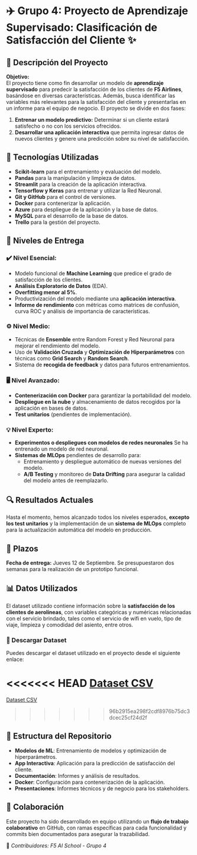 # ✈️ Grupo 4: Proyecto de Aprendizaje Supervisado: Clasificación de Satisfacción del Cliente ✨

## 📝 Descripción del Proyecto

**Objetivo:**  
El proyecto tiene como fin desarrollar un modelo de **aprendizaje supervisado** para predecir la satisfacción de los clientes de **F5 Airlines**, basándose en diversas características. Además, busca identificar las variables más relevantes para la satisfacción del cliente y presentarlas en un informe para el equipo de negocio. El proyecto se divide en dos fases:

1. **Entrenar un modelo predictivo:** Determinar si un cliente estará satisfecho o no con los servicios ofrecidos.
2. **Desarrollar una aplicación interactiva** que permita ingresar datos de nuevos clientes y genere una predicción sobre su nivel de satisfacción.

## 🔧 Tecnologías Utilizadas

- **Scikit-learn** para el entrenamiento y evaluación del modelo.
- **Pandas** para la manipulación y limpieza de datos.
- **Streamlit** para la creación de la aplicación interactiva.
- **Tensorflow y Keras** para entrenar y utilizar la Red Neuronal.
- **Git y GitHub** para el control de versiones.
- **Docker** para contenerizar la aplicación.
- **Azure** para despliegue de la aplicación y la base de datos.
- **MySQL** para el desarrollo de la base de datos.
- **Trello** para la gestión del proyecto.

## 🚀 Niveles de Entrega

### ✔️ Nivel Esencial:
- Modelo funcional de **Machine Learning** que predice el grado de satisfacción de los clientes.
- **Análisis Exploratorio de Datos** (EDA).
- **Overfitting menor al 5%**.
- Productivización del modelo mediante una **aplicación interactiva**.
- **Informe de rendimiento** con métricas como matrices de confusión, curva ROC y análisis de importancia de características.

### ⚙️ Nivel Medio:
- Técnicas de **Ensemble** entre Random Forest y Red Neuronal para mejorar el rendimiento del modelo.
- Uso de **Validación Cruzada** y **Optimización de Hiperparámetros** con técnicas como **Grid Search** y **Random Search**.
- Sistema de **recogida de feedback** y datos para futuros entrenamientos.

### 🖥️ Nivel Avanzado:
- **Contenerización con Docker** para garantizar la portabilidad del modelo.
- **Despliegue en la nube** y almacenamiento de datos recogidos por la aplicación en bases de datos.
- **Test unitarios** (pendientes de implementación).

### 💡 Nivel Experto:
- **Experimentos o despliegues con modelos de redes neuronales** Se ha entrenado un modelo de red neuronal.
- **Sistemas de MLOps** pendientes de desarrollo para:
   - Entrenamiento y despliegue automático de nuevas versiones del modelo.
   - **A/B Testing** y monitoreo de **Data Drifting** para asegurar la calidad del modelo antes de reemplazarlo.

## 🔍 Resultados Actuales

Hasta el momento, hemos alcanzado todos los niveles esperados, **excepto los test unitarios** y la implementación de un **sistema de MLOps** completo para la actualización automática del modelo en producción.

## 📅 Plazos

**Fecha de entrega:** Jueves 12 de Septiembre. Se presupuestaron dos semanas para la realización de un prototipo funcional.

## 📊 Datos Utilizados

El dataset utilizado contiene información sobre la **satisfacción de los clientes de aerolíneas**, con variables categóricas y numéricas relacionadas con el servicio brindado, tales como el servicio de wifi en vuelo, tipo de viaje, limpieza y comodidad del asiento, entre otros.

### 📂 Descargar Dataset
Puedes descargar el dataset utilizado en el proyecto desde el siguiente enlace:

<<<<<<< HEAD
[Dataset CSV](./modelos/Dataset)
=======
[Dataset CSV](./modelos/Dataset/)
>>>>>>> 96b2915ea298f2cdf8976b75dc3dcec25cf24d2f

## 📂 Estructura del Repositorio

- **Modelos de ML**: Entrenamiento de modelos y optimización de hiperparámetros.
- **App Interactiva**: Aplicación para la predicción de satisfacción del cliente.
- **Documentación**: Informes y análisis de resultados.
- **Docker**: Configuración para contenerización de la aplicación.
- **Presentaciones**: Informes técnicos y de negocio para los stakeholders.

## 👥 Colaboración

Este proyecto ha sido desarrollado en equipo utilizando un **flujo de trabajo colaborativo** en GitHub, con ramas específicas para cada funcionalidad y commits bien documentados para asegurar la trazabilidad.

📢 *Contribuidores: F5 AI School - Grupo 4*
